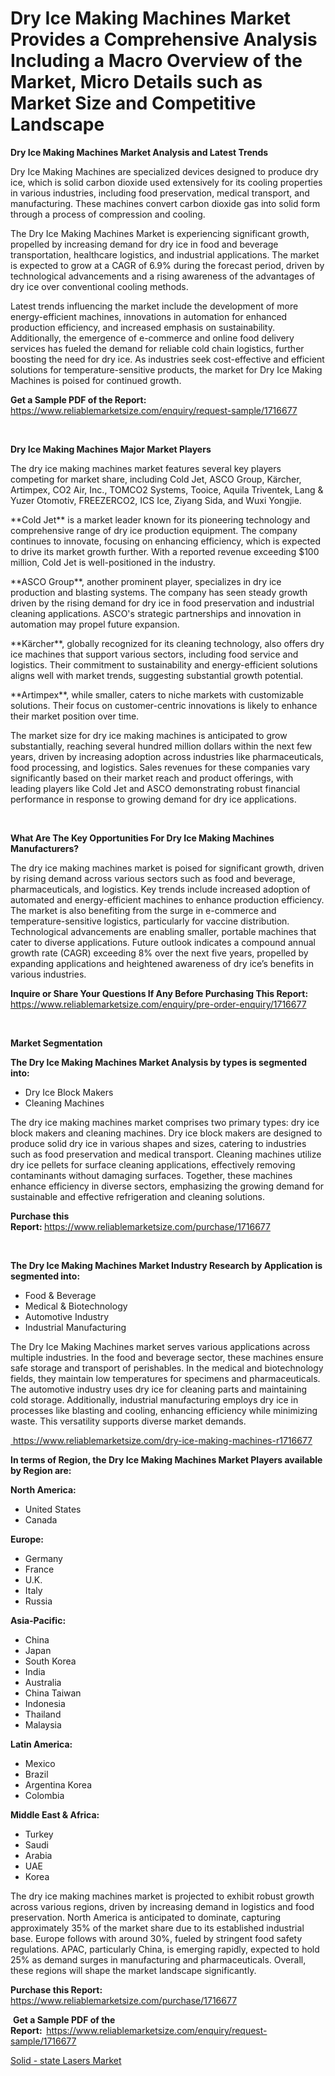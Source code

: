 <p><h1>Dry Ice Making Machines Market Provides a Comprehensive Analysis Including a Macro Overview of the Market, Micro Details such as Market Size and Competitive Landscape</h1></p><p><strong>Dry Ice Making Machines Market Analysis and Latest Trends</strong></p>
<p><p>Dry Ice Making Machines are specialized devices designed to produce dry ice, which is solid carbon dioxide used extensively for its cooling properties in various industries, including food preservation, medical transport, and manufacturing. These machines convert carbon dioxide gas into solid form through a process of compression and cooling.</p><p>The Dry Ice Making Machines Market is experiencing significant growth, propelled by increasing demand for dry ice in food and beverage transportation, healthcare logistics, and industrial applications. The market is expected to grow at a CAGR of 6.9% during the forecast period, driven by technological advancements and a rising awareness of the advantages of dry ice over conventional cooling methods. </p><p>Latest trends influencing the market include the development of more energy-efficient machines, innovations in automation for enhanced production efficiency, and increased emphasis on sustainability. Additionally, the emergence of e-commerce and online food delivery services has fueled the demand for reliable cold chain logistics, further boosting the need for dry ice. As industries seek cost-effective and efficient solutions for temperature-sensitive products, the market for Dry Ice Making Machines is poised for continued growth.</p></p>
<p><strong>Get a Sample PDF of the Report:&nbsp;</strong> <a href="https://www.reliablemarketsize.com/enquiry/request-sample/1716677?utm_campaign=2799&utm_medium=2&utm_source=Github&utm_content=ia&utm_term=25032025&utm_id=dry-ice-making-machines">https://www.reliablemarketsize.com/enquiry/request-sample/1716677</a></p>
<p>&nbsp;</p>
<p><strong>Dry Ice Making Machines Major Market Players</strong></p>
<p><p>The dry ice making machines market features several key players competing for market share, including Cold Jet, ASCO Group, Kärcher, Artimpex, CO2 Air, Inc., TOMCO2 Systems, Tooice, Aquila Triventek, Lang & Yuzer Otomotiv, FREEZERCO2, ICS Ice, Ziyang Sida, and Wuxi Yongjie. </p><p>**Cold Jet** is a market leader known for its pioneering technology and comprehensive range of dry ice production equipment. The company continues to innovate, focusing on enhancing efficiency, which is expected to drive its market growth further. With a reported revenue exceeding $100 million, Cold Jet is well-positioned in the industry.</p><p>**ASCO Group**, another prominent player, specializes in dry ice production and blasting systems. The company has seen steady growth driven by the rising demand for dry ice in food preservation and industrial cleaning applications. ASCO's strategic partnerships and innovation in automation may propel future expansion.</p><p>**Kärcher**, globally recognized for its cleaning technology, also offers dry ice machines that support various sectors, including food service and logistics. Their commitment to sustainability and energy-efficient solutions aligns well with market trends, suggesting substantial growth potential.</p><p>**Artimpex**, while smaller, caters to niche markets with customizable solutions. Their focus on customer-centric innovations is likely to enhance their market position over time.</p><p>The market size for dry ice making machines is anticipated to grow substantially, reaching several hundred million dollars within the next few years, driven by increasing adoption across industries like pharmaceuticals, food processing, and logistics. Sales revenues for these companies vary significantly based on their market reach and product offerings, with leading players like Cold Jet and ASCO demonstrating robust financial performance in response to growing demand for dry ice applications.</p></p>
<p>&nbsp;</p>
<p><strong>What Are The Key Opportunities For Dry Ice Making Machines Manufacturers?</strong></p>
<p><p>The dry ice making machines market is poised for significant growth, driven by rising demand across various sectors such as food and beverage, pharmaceuticals, and logistics. Key trends include increased adoption of automated and energy-efficient machines to enhance production efficiency. The market is also benefiting from the surge in e-commerce and temperature-sensitive logistics, particularly for vaccine distribution. Technological advancements are enabling smaller, portable machines that cater to diverse applications. Future outlook indicates a compound annual growth rate (CAGR) exceeding 8% over the next five years, propelled by expanding applications and heightened awareness of dry ice’s benefits in various industries.</p></p>
<p><strong>Inquire or Share Your Questions If Any Before Purchasing This Report:</strong> <a href="https://www.reliablemarketsize.com/enquiry/pre-order-enquiry/1716677?utm_campaign=2799&utm_medium=2&utm_source=Github&utm_content=ia&utm_term=25032025&utm_id=dry-ice-making-machines">https://www.reliablemarketsize.com/enquiry/pre-order-enquiry/1716677</a></p>
<p>&nbsp;</p>
<p><strong>Market Segmentation</strong></p>
<p><strong>The Dry Ice Making Machines Market Analysis by types is segmented into:</strong></p>
<p><ul><li>Dry Ice Block Makers</li><li>Cleaning Machines</li></ul></p>
<p><p>The dry ice making machines market comprises two primary types: dry ice block makers and cleaning machines. Dry ice block makers are designed to produce solid dry ice in various shapes and sizes, catering to industries such as food preservation and medical transport. Cleaning machines utilize dry ice pellets for surface cleaning applications, effectively removing contaminants without damaging surfaces. Together, these machines enhance efficiency in diverse sectors, emphasizing the growing demand for sustainable and effective refrigeration and cleaning solutions.</p></p>
<p><strong>Purchase this Report:&nbsp;</strong><a href="https://www.reliablemarketsize.com/purchase/1716677?utm_campaign=2799&utm_medium=2&utm_source=Github&utm_content=ia&utm_term=25032025&utm_id=dry-ice-making-machines">https://www.reliablemarketsize.com/purchase/1716677</a></p>
<p>&nbsp;</p>
<p><strong>The Dry Ice Making Machines Market Industry Research by Application is segmented into:</strong></p>
<p><ul><li>Food & Beverage</li><li>Medical & Biotechnology</li><li>Automotive Industry</li><li>Industrial Manufacturing</li></ul></p>
<p><p>The Dry Ice Making Machines market serves various applications across multiple industries. In the food and beverage sector, these machines ensure safe storage and transport of perishables. In the medical and biotechnology fields, they maintain low temperatures for specimens and pharmaceuticals. The automotive industry uses dry ice for cleaning parts and maintaining cold storage. Additionally, industrial manufacturing employs dry ice in processes like blasting and cooling, enhancing efficiency while minimizing waste. This versatility supports diverse market demands.</p></p>
<p><a href="https://www.reliablemarketsize.com/dry-ice-making-machines-r1716677?utm_campaign=2799&utm_medium=2&utm_source=Github&utm_content=ia&utm_term=25032025&utm_id=dry-ice-making-machines">&nbsp;https://www.reliablemarketsize.com/dry-ice-making-machines-r1716677</a></p>
<p><strong>In terms of Region, the Dry Ice Making Machines Market Players available by Region are:</strong></p>
<p>
    <p> <strong> North America: </strong>
        <ul>
            <li>United States</li>
            <li>Canada</li>
        </ul>
        </p> 
    <p> <strong> Europe: </strong>
        <ul>
            <li>Germany</li>
            <li>France</li>
            <li>U.K.</li>
            <li>Italy</li>
            <li>Russia</li>
        </ul>
        </p> 
    <p> <strong> Asia-Pacific: </strong>
        <ul>
            <li>China</li>
            <li>Japan</li>
            <li>South Korea</li>
            <li>India</li>
            <li>Australia</li>
            <li>China Taiwan</li>
            <li>Indonesia</li>
            <li>Thailand</li>
            <li>Malaysia</li>
        </ul>
        </p> 
    <p> <strong> Latin America: </strong>
        <ul>
            <li>Mexico</li>
            <li>Brazil</li>
            <li>Argentina Korea</li>
            <li>Colombia</li>
        </ul>
        </p> 
    <p> <strong> Middle East & Africa: </strong>
        <ul>
            <li>Turkey</li>
            <li>Saudi</li>
            <li>Arabia</li>
            <li>UAE</li>
            <li>Korea</li>
        </ul>
    </p>
    </p>
<p><p>The dry ice making machines market is projected to exhibit robust growth across various regions, driven by increasing demand in logistics and food preservation. North America is anticipated to dominate, capturing approximately 35% of the market share due to its established industrial base. Europe follows with around 30%, fueled by stringent food safety regulations. APAC, particularly China, is emerging rapidly, expected to hold 25% as demand surges in manufacturing and pharmaceuticals. Overall, these regions will shape the market landscape significantly.</p></p>
<p><strong>Purchase this Report: </strong><a href="https://www.reliablemarketsize.com/purchase/1716677?utm_campaign=2799&utm_medium=2&utm_source=Github&utm_content=ia&utm_term=25032025&utm_id=dry-ice-making-machines">https://www.reliablemarketsize.com/purchase/1716677</a></p>
<p>&nbsp;<strong>Get a Sample PDF of the Report:&nbsp;&nbsp;</strong><a href="https://www.reliablemarketsize.com/enquiry/request-sample/1716677?utm_campaign=2799&utm_medium=2&utm_source=Github&utm_content=ia&utm_term=25032025&utm_id=dry-ice-making-machines">https://www.reliablemarketsize.com/enquiry/request-sample/1716677</a></p>
<p><strong></strong></p>
<p><p><a href="https://github.com/benhaeneye/Market-Research-Report-List-1/blob/main/solid-state-lasers-market.md?utm_campaign=2799&utm_medium=2&utm_source=Github&utm_content=ia&utm_term=25032025&utm_id=dry-ice-making-machines">Solid - state Lasers Market</a></p></p>